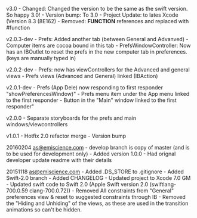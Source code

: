 v3.0
    - Changed: Changed the version to be the same as the swift version. So happy 3.0!
    - Version bump: To 3.0
    - Project Update: to lates Xcode (Version 8.3 (8E162)
    - Removed: __FUNCTION__ references and replaced with #function

v2.0.3-dev
    - Prefs: Added another tab (between General and Advanved) - Computer
                    items are cocoa bound in this tab
    - PrefsWindowController: Now has an IBOutlet to reset the prefs in the new
                    computer tab in preferences. (keys are manually typed in)

v2.0.2-dev
    - Prefs: now has viewControllers for the Advanced and general views
    - Prefs views (Advanced and General) linked (IBAction)

v2.0.1-dev
    - Prefs (App Dele) now responding to first responder
            "showPreferencesWindow)"
    - Prefs menu item under the App menu linked to the first responder
    - Button in the "Main" window linked to the first responder"

v2.0.0
    - Separate storyboards for the prefs and main windows/viewcontrollers

v1.0.1
    - Hotfix 2.0 refactor merge
    - Version bump


20160204 as@emiscience.com
    - develop branch is copy of master (and is to be used for development only)
    - Added version 1.0.0
    - Had orignal developer update readme with their details


20151118 as@emiscience.com
    - Added .DS_STORE to .gitignore
    - Added Swift-2.0 branch
    - Added CHANGELOG
    - Updated project to Xcode 7.0 GM
    - Updated swift code to Swift 2.0 (Apple Swift version 2.0 (swiftlang-700.0.59 clang-700.0.72))
    - Removed All constraints from "General" preferences view & reset to suggested constraints through IB
    - Removed the "Hiding and Unhiding" of the views, as these are used in the transition animations so can't be hidden.
